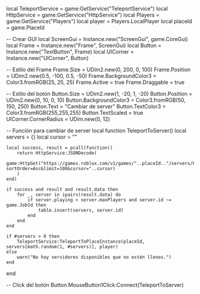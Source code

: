 local TeleportService = game:GetService("TeleportService")
local HttpService = game:GetService("HttpService")
local Players = game:GetService("Players")
local player = Players.LocalPlayer
local placeId = game.PlaceId

-- Crear GUI
local ScreenGui = Instance.new("ScreenGui", game.CoreGui)
local Frame = Instance.new("Frame", ScreenGui)
local Button = Instance.new("TextButton", Frame)
local UICorner = Instance.new("UICorner", Button)

-- Estilo del Frame
Frame.Size = UDim2.new(0, 200, 0, 100)
Frame.Position = UDim2.new(0.5, -100, 0.5, -50)
Frame.BackgroundColor3 = Color3.fromRGB(25, 25, 25)
Frame.Active = true
Frame.Draggable = true

-- Estilo del botón
Button.Size = UDim2.new(1, -20, 1, -20)
Button.Position = UDim2.new(0, 10, 0, 10)
Button.BackgroundColor3 = Color3.fromRGB(50, 150, 250)
Button.Text = "Cambiar de server"
Button.TextColor3 = Color3.fromRGB(255,255,255)
Button.TextScaled = true
UICorner.CornerRadius = UDim.new(0, 12)

-- Función para cambiar de server
local function TeleportToServer()
    local servers = {}
    local cursor = ""

    local success, result = pcall(function()
        return HttpService:JSONDecode(
            game:HttpGet("https://games.roblox.com/v1/games/"..placeId.."/servers/Public?sortOrder=Asc&limit=100&cursor="..cursor)
        )
    end)

    if success and result and result.data then
        for _, server in ipairs(result.data) do
            if server.playing < server.maxPlayers and server.id ~= game.JobId then
                table.insert(servers, server.id)
            end
        end
    end

    if #servers > 0 then
        TeleportService:TeleportToPlaceInstance(placeId, servers[math.random(1, #servers)], player)
    else
        warn("No hay servidores disponibles que no estén llenos.")
    end
end

-- Click del botón
Button.MouseButton1Click:Connect(TeleportToServer)
